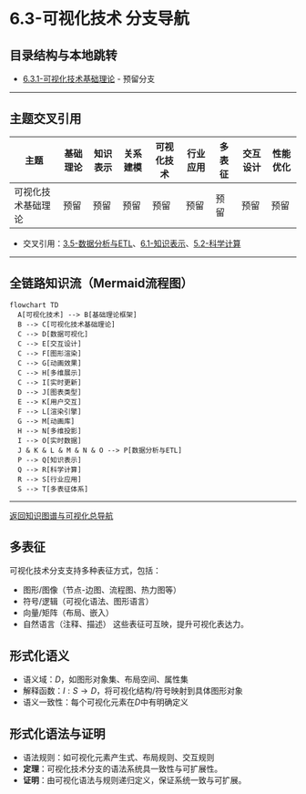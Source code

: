 # 6.3-可视化技术 分支导航

## 目录结构与本地跳转

- [6.3.1-可视化技术基础理论](6.3.1-可视化技术基础理论.md) - 预留分支

---

## 主题交叉引用

| 主题      | 基础理论 | 知识表示 | 关系建模 | 可视化技术 | 行业应用 | 多表征 | 交互设计 | 性能优化 |
|-----------|----------|----------|----------|------------|----------|--------|----------|----------|
| 可视化技术基础理论| 预留 | 预留     | 预留     | 预留       | 预留     | 预留   | 预留     | 预留     |

- 交叉引用：[3.5-数据分析与ETL](../../../3-数据模型与算法/3.5-数据分析与ETL/README.md)、[6.1-知识表示](../6.1-知识表示/README.md)、[5.2-科学计算](../../../5-行业应用与场景/5.2-科学计算/README.md)

---

## 全链路知识流（Mermaid流程图）

```mermaid
flowchart TD
  A[可视化技术] --> B[基础理论框架]
  B --> C[可视化技术基础理论]
  C --> D[数据可视化]
  C --> E[交互设计]
  C --> F[图形渲染]
  C --> G[动画效果]
  C --> H[多维展示]
  C --> I[实时更新]
  D --> J[图表类型]
  E --> K[用户交互]
  F --> L[渲染引擎]
  G --> M[动画库]
  H --> N[多维投影]
  I --> O[实时数据]
  J & K & L & M & N & O --> P[数据分析与ETL]
  P --> Q[知识表示]
  Q --> R[科学计算]
  R --> S[行业应用]
  S --> T[多表征体系]
```

---

[返回知识图谱与可视化总导航](../README.md)

## 多表征

可视化技术分支支持多种表征方式，包括：

- 图形/图像（节点-边图、流程图、热力图等）
- 符号/逻辑（可视化语法、图形语言）
- 向量/矩阵（布局、嵌入）
- 自然语言（注释、描述）
这些表征可互映，提升可视化表达力。

## 形式化语义

- 语义域：$D$，如图形对象集、布局空间、属性集
- 解释函数：$I: S \to D$，将可视化结构/符号映射到具体图形对象
- 语义一致性：每个可视化元素在$D$中有明确定义

## 形式化语法与证明

- 语法规则：如可视化元素产生式、布局规则、交互规则
- **定理**：可视化技术分支的语法系统具一致性与可扩展性。
- **证明**：由可视化语法与规则递归定义，保证系统一致与可扩展。
